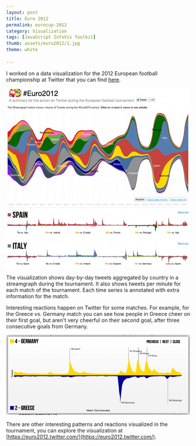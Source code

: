 ```yaml
---
layout: post
title: Euro 2012
permalink: eurocup-2012
category: Visualization
tags: [JavaScript InfoVis Toolkit]
thumb: assets/euro2012/1.jpg
theme: white

---
```


I worked on a data visualization for the 2012 European football championship at Twitter that you can find [here](https://euro2012.twitter.com/).

![Euro2012 Twitter visualization](/assets/euro2012/1.jpg)

The visualization shows day-by-day tweets aggregated by country in a streamgraph during the tournament. It also shows tweets per minute for each match of the tournament. Each time series is annotated with extra information for the match.

Interesting reactions happen on Twitter for some matches. For example,
for the Greece vs. Germany match you can see how people in Greece cheer
on their first goal, but aren't very cheerful on their second goal,
after three consecutive goals from Germany.

![Euro2012 Twitter visualization](/assets/euro2012/2.png)

There are other interesting patterns and reactions visualized in the
tournament, you can explore the visualization at
[https://euro2012.twitter.com/](https://euro2012.twitter.com/).

